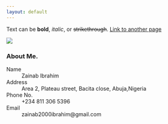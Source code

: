 ```yaml
---
layout: default
---
```


Text can be **bold**, _italic_, or ~~strikethrough~~.
[Link to another page](./another-page.html)

![](assets/images/frontimage.pg)


### About Me.

<dl>
<dt>Name</dt>
<dd>Zainab Ibrahim</dd>
<dt>Address</dt>
<dd>Area 2, Plateau street, Bacita close, Abuja,Nigeria</dd>
<dt>Phone No.</dt>
<dd>+234 811 306 5396</dd>
<dt>Email</dt>
<dd>zainab2000ibrahim@gmail.com</dd>
</dl>


